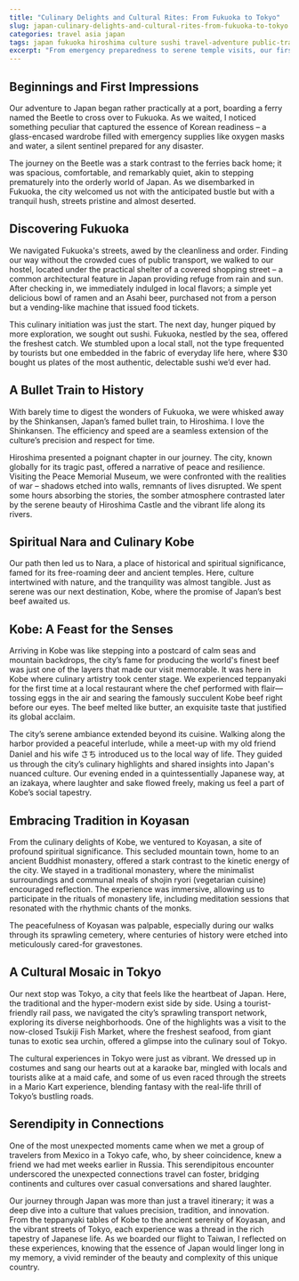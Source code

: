 ```yaml
---
title: "Culinary Delights and Cultural Rites: From Fukuoka to Tokyo"
slug: japan-culinary-delights-and-cultural-rites-from-fukuoka-to-tokyo
categories: travel asia japan
tags: japan fukuoka hiroshima culture sushi travel-adventure public-transport emergency-preparedness
excerpt: "From emergency preparedness to serene temple visits, our first time in Japan was as much about the delightful surprises of Fukuoka’s quiet streets and Hiroshima’s poignant history, as it was about culinary adventures from street-side ramen to exquisite sushi."
---
```


## Beginnings and First Impressions

Our adventure to Japan began rather practically at a port, boarding a ferry named the Beetle to cross over to Fukuoka. As we waited, I noticed something peculiar that captured the essence of Korean readiness – a glass-encased wardrobe filled with emergency supplies like oxygen masks and water, a silent sentinel prepared for any disaster.

The journey on the Beetle was a stark contrast to the ferries back home; it was spacious, comfortable, and remarkably quiet, akin to stepping prematurely into the orderly world of Japan. As we disembarked in Fukuoka, the city welcomed us not with the anticipated bustle but with a tranquil hush, streets pristine and almost deserted.

## Discovering Fukuoka

We navigated Fukuoka's streets, awed by the cleanliness and order. Finding our way without the crowded cues of public transport, we walked to our hostel, located under the practical shelter of a covered shopping street – a common architectural feature in Japan providing refuge from rain and sun. After checking in, we immediately indulged in local flavors; a simple yet delicious bowl of ramen and an Asahi beer, purchased not from a person but a vending-like machine that issued food tickets.

This culinary initiation was just the start. The next day, hunger piqued by more exploration, we sought out sushi. Fukuoka, nestled by the sea, offered the freshest catch. We stumbled upon a local stall, not the type frequented by tourists but one embedded in the fabric of everyday life here, where $30 bought us plates of the most authentic, delectable sushi we’d ever had.

## A Bullet Train to History

With barely time to digest the wonders of Fukuoka, we were whisked away by the Shinkansen, Japan’s famed bullet train, to Hiroshima. I love the Shinkansen. The efficiency and speed are a seamless extension of the culture’s precision and respect for time.

Hiroshima presented a poignant chapter in our journey. The city, known globally for its tragic past, offered a narrative of peace and resilience. Visiting the Peace Memorial Museum, we were confronted with the realities of war – shadows etched into walls, remnants of lives disrupted. We spent some hours absorbing the stories, the somber atmosphere contrasted later by the serene beauty of Hiroshima Castle and the vibrant life along its rivers.

## Spiritual Nara and Culinary Kobe

Our path then led us to Nara, a place of historical and spiritual significance, famed for its free-roaming deer and ancient temples. Here, culture intertwined with nature, and the tranquility was almost tangible. Just as serene was our next destination, Kobe, where the promise of Japan’s best beef awaited us.

## Kobe: A Feast for the Senses

Arriving in Kobe was like stepping into a postcard of calm seas and mountain backdrops, the city’s fame for producing the world's finest beef was just one of the layers that made our visit memorable. It was here in Kobe where culinary artistry took center stage. We experienced teppanyaki for the first time at a local restaurant where the chef performed with flair—tossing eggs in the air and searing the famously succulent Kobe beef right before our eyes. The beef melted like butter, an exquisite taste that justified its global acclaim.

The city’s serene ambiance extended beyond its cuisine. Walking along the harbor provided a peaceful interlude, while a meet-up with my old friend Daniel and his wife さち introduced us to the local way of life. They guided us through the city’s culinary highlights and shared insights into Japan's nuanced culture. Our evening ended in a quintessentially Japanese way, at an izakaya, where laughter and sake flowed freely, making us feel a part of Kobe’s social tapestry.

## Embracing Tradition in Koyasan

From the culinary delights of Kobe, we ventured to Koyasan, a site of profound spiritual significance. This secluded mountain town, home to an ancient Buddhist monastery, offered a stark contrast to the kinetic energy of the city. We stayed in a traditional monastery, where the minimalist surroundings and communal meals of shojin ryori (vegetarian cuisine) encouraged reflection. The experience was immersive, allowing us to participate in the rituals of monastery life, including meditation sessions that resonated with the rhythmic chants of the monks.

The peacefulness of Koyasan was palpable, especially during our walks through its sprawling cemetery, where centuries of history were etched into meticulously cared-for gravestones.

## A Cultural Mosaic in Tokyo

Our next stop was Tokyo, a city that feels like the heartbeat of Japan. Here, the traditional and the hyper-modern exist side by side. Using a tourist-friendly rail pass, we navigated the city’s sprawling transport network, exploring its diverse neighborhoods. One of the highlights was a visit to the now-closed Tsukiji Fish Market, where the freshest seafood, from giant tunas to exotic sea urchin, offered a glimpse into the culinary soul of Tokyo.

The cultural experiences in Tokyo were just as vibrant. We dressed up in costumes and sang our hearts out at a karaoke bar, mingled with locals and tourists alike at a maid cafe, and some of us even raced through the streets in a Mario Kart experience, blending fantasy with the real-life thrill of Tokyo’s bustling roads.

## Serendipity in Connections

One of the most unexpected moments came when we met a group of travelers from Mexico in a Tokyo cafe, who, by sheer coincidence, knew a friend we had met weeks earlier in Russia. This serendipitous encounter underscored the unexpected connections travel can foster, bridging continents and cultures over casual conversations and shared laughter.

Our journey through Japan was more than just a travel itinerary; it was a deep dive into a culture that values precision, tradition, and innovation. From the teppanyaki tables of Kobe to the ancient serenity of Koyasan, and the vibrant streets of Tokyo, each experience was a thread in the rich tapestry of Japanese life. As we boarded our flight to Taiwan, I reflected on these experiences, knowing that the essence of Japan would linger long in my memory, a vivid reminder of the beauty and complexity of this unique country.
